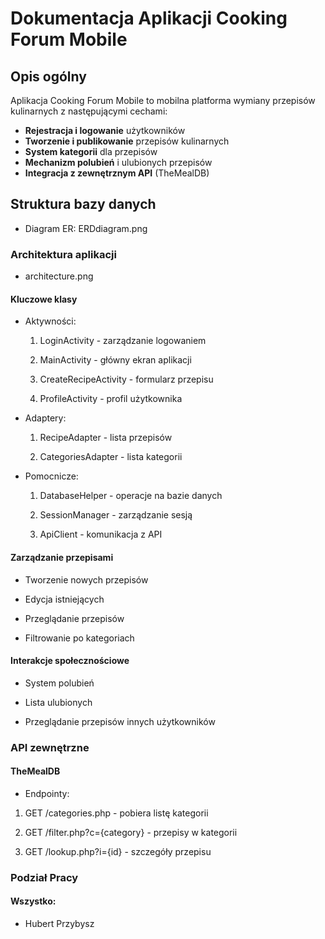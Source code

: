# Dokumentacja Aplikacji Cooking Forum Mobile


## Opis ogólny
Aplikacja Cooking Forum Mobile to mobilna platforma wymiany przepisów kulinarnych z następującymi cechami:

- **Rejestracja i logowanie** użytkowników
- **Tworzenie i publikowanie** przepisów kulinarnych
- **System kategorii** dla przepisów
- **Mechanizm polubień** i ulubionych przepisów
- **Integracja z zewnętrznym API** (TheMealDB)

## Struktura bazy danych

- Diagram ER: ERDdiagram.png

### Architektura aplikacji
- architecture.png

#### Kluczowe klasy

- Aktywności:

  1. LoginActivity - zarządzanie logowaniem

  2. MainActivity - główny ekran aplikacji

  3. CreateRecipeActivity - formularz przepisu

  4. ProfileActivity - profil użytkownika

- Adaptery:

  1. RecipeAdapter - lista przepisów

  2. CategoriesAdapter - lista kategorii

- Pomocnicze:

  1. DatabaseHelper - operacje na bazie danych

  2. SessionManager - zarządzanie sesją

  3. ApiClient - komunikacja z API

#### Zarządzanie przepisami

- Tworzenie nowych przepisów

- Edycja istniejących

-   Przeglądanie przepisów

-   Filtrowanie po kategoriach

#### Interakcje społecznościowe

-   System polubień

-   Lista ulubionych

-   Przeglądanie przepisów innych użytkowników

### API zewnętrzne
#### TheMealDB

- Endpointy:

1.    GET /categories.php - pobiera listę kategorii

2.    GET /filter.php?c={category} - przepisy w kategorii

3.    GET /lookup.php?i={id} - szczegóły przepisu

### **Podział Pracy**
#### Wszystko:
- Hubert Przybysz